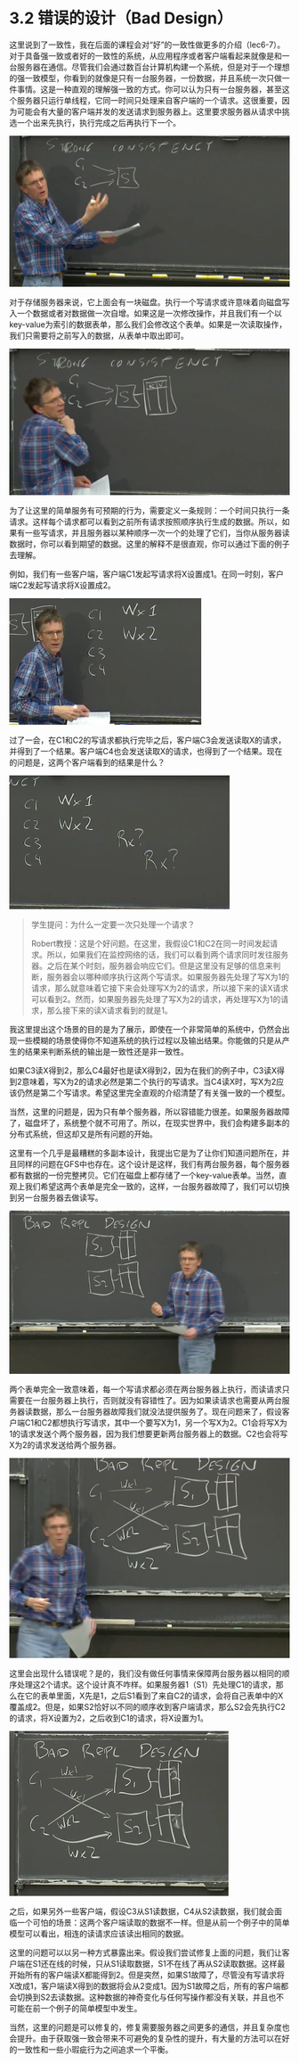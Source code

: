 # 3.2 错误的设计（Bad Design）

这里说到了一致性，我在后面的课程会对“好”的一致性做更多的介绍（lec6-7）。对于具备强一致或者好的一致性的系统，从应用程序或者客户端看起来就像是和一台服务器在通信。尽管我们会通过数百台计算机构建一个系统，但是对于一个理想的强一致模型，你看到的就像是只有一台服务器，一份数据，并且系统一次只做一件事情。这是一种直观的理解强一致的方式。你可以认为只有一台服务器，甚至这个服务器只运行单线程，它同一时间只处理来自客户端的一个请求。这很重要，因为可能会有大量的客户端并发的发送请求到服务器上。这里要求服务器从请求中挑选一个出来先执行，执行完成之后再执行下一个。

![](<../.gitbook/assets/image (224).png>)

对于存储服务器来说，它上面会有一块磁盘。执行一个写请求或许意味着向磁盘写入一个数据或者对数据做一次自增。如果这是一次修改操作，并且我们有一个以key-value为索引的数据表单，那么我们会修改这个表单。如果是一次读取操作，我们只需要将之前写入的数据，从表单中取出即可。

![](<../.gitbook/assets/image (225).png>)

为了让这里的简单服务有可预期的行为，需要定义一条规则：一个时间只执行一条请求。这样每个请求都可以看到之前所有请求按照顺序执行生成的数据。所以，如果有一些写请求，并且服务器以某种顺序一次一个的处理了它们，当你从服务器读数据时，你可以看到期望的数据。这里的解释不是很直观，你可以通过下面的例子去理解。

例如，我们有一些客户端，客户端C1发起写请求将X设置成1。在同一时刻，客户端C2发起写请求将X设置成2。

![](<../.gitbook/assets/image (226).png>)

过了一会，在C1和C2的写请求都执行完毕之后，客户端C3会发送读取X的请求，并得到了一个结果。客户端C4也会发送读取X的请求，也得到了一个结果。现在的问题是，这两个客户端看到的结果是什么？

![](<../.gitbook/assets/image (227).png>)

> 学生提问：为什么一定要一次只处理一个请求？
>
> Robert教授：这是个好问题。在这里，我假设C1和C2在同一时间发起请求。所以，如果我们在监控网络的话，我们可以看到两个请求同时发往服务器。之后在某个时刻，服务器会响应它们。但是这里没有足够的信息来判断，服务器会以哪种顺序执行这两个写请求。如果服务器先处理了写X为1的请求，那么就意味着它接下来会处理写X为2的请求，所以接下来的读X请求可以看到2。然而，如果服务器先处理了写X为2的请求，再处理写X为1的请求，那么接下来的读X请求看到的就是1。

我这里提出这个场景的目的是为了展示，即使在一个非常简单的系统中，仍然会出现一些模糊的场景使得你不知道系统的执行过程以及输出结果。你能做的只是从产生的结果来判断系统的输出是一致性还是非一致性。

如果C3读X得到2，那么C4最好也是读X得到2，因为在我们的例子中，C3读X得到2意味着，写X为2的请求必然是第二个执行的写请求。当C4读X时，写X为2应该仍然是第二个写请求。希望这里完全直观的介绍清楚了有关强一致的一个模型。

当然，这里的问题是，因为只有单个服务器，所以容错能力很差。如果服务器故障了，磁盘坏了，系统整个就不可用了。所以，在现实世界中，我们会构建多副本的分布式系统，但这却又是所有问题的开始。

这里有一个几乎是最糟糕的多副本设计，我提出它是为了让你们知道问题所在，并且同样的问题在GFS中也存在。这个设计是这样，我们有两台服务器，每个服务器都有数据的一份完整拷贝。它们在磁盘上都存储了一个key-value表单。当然，直观上我们希望这两个表单是完全一致的，这样，一台服务器故障了，我们可以切换到另一台服务器去做读写。

![](<../.gitbook/assets/image (228).png>)

两个表单完全一致意味着，每一个写请求都必须在两台服务器上执行，而读请求只需要在一台服务器上执行，否则就没有容错性了。因为如果读请求也需要从两台服务器读数据，那么一台服务器故障我们就没法提供服务了。现在问题来了，假设客户端C1和C2都想执行写请求，其中一个要写X为1，另一个写X为2。C1会将写X为1的请求发送个两个服务器，因为我们想要更新两台服务器上的数据。C2也会将写X为2的请求发送给两个服务器。

![](<../.gitbook/assets/image (229).png>)

这里会出现什么错误呢？是的，我们没有做任何事情来保障两台服务器以相同的顺序处理这2个请求。这个设计真不咋样。如果服务器1（S1）先处理C1的请求，那么在它的表单里面，X先是1，之后S1看到了来自C2的请求，会将自己表单中的X覆盖成2。但是，如果S2恰好以不同的顺序收到客户端请求，那么S2会先执行C2的请求，将X设置为2，之后收到C1的请求，将X设置为1。

![](<../.gitbook/assets/image (230).png>)

之后，如果另外一些客户端，假设C3从S1读数据，C4从S2读数据，我们就会面临一个可怕的场景：这两个客户端读取的数据不一样。但是从前一个例子中的简单模型可以看出，相连的读请求应该读出相同的数据。

这里的问题可以以另一种方式暴露出来。假设我们尝试修复上面的问题，我们让客户端在S1还在线的时候，只从S1读取数据，S1不在线了再从S2读取数据。这样最开始所有的客户端读X都能得到2。但是突然，如果S1故障了，尽管没有写请求将X改成1，客户端读X得到的数据将会从2变成1。因为S1故障之后，所有的客户端都会切换到S2去读数据。这种数据的神奇变化与任何写操作都没有关联，并且也不可能在前一个例子的简单模型中发生。

当然，这里的问题是可以修复的，修复需要服务器之间更多的通信，并且复杂度也会提升。由于获取强一致会带来不可避免的复杂性的提升，有大量的方法可以在好的一致性和一些小瑕疵行为之间追求一个平衡。
